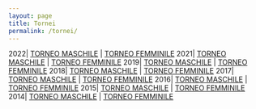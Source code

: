 ```yaml
---
layout: page
title: Tornei
permalink: /tornei/
---
```


2022| [TORNEO MASCHILE](calciosplash_lizzana/tornei/2022/maschili/) | [TORNEO FEMMINILE](/calciosplash_lizzana/tornei/2022/femminili/)
2021| [TORNEO MASCHILE](/calciosplash_lizzana/tornei/2021/maschili/) | [TORNEO FEMMINILE](/calciosplash_lizzana/tornei/2021/femminili/)
2019| [TORNEO MASCHILE](/calciosplash_lizzana/tornei/2019/maschili/) | [TORNEO FEMMINILE](/calciosplash_lizzana/tornei/2019/femminili/)
2018| [TORNEO MASCHILE](/calciosplash_lizzana/tornei/2018/maschili/) | [TORNEO FEMMINILE](/calciosplash_lizzana/tornei/2018/femminili/)
2017| [TORNEO MASCHILE](/calciosplash_lizzana/tornei/2017/maschili/) | [TORNEO FEMMINILE](/calciosplash_lizzana/tornei/2017/femminili/)
2016| [TORNEO MASCHILE](/calciosplash_lizzana/tornei/2016/maschili/) | [TORNEO FEMMINILE](/calciosplash_lizzana/tornei/2016/femminili/)
2015| [TORNEO MASCHILE](/calciosplash_lizzana/tornei/2015/maschili/) | [TORNEO FEMMINILE](/calciosplash_lizzana/tornei/2015/femminili/)
2014| [TORNEO MASCHILE](/calciosplash_lizzana/tornei/2014/maschili/) | [TORNEO FEMMINILE](/calciosplash_lizzana/tornei/2014/femminili/)

